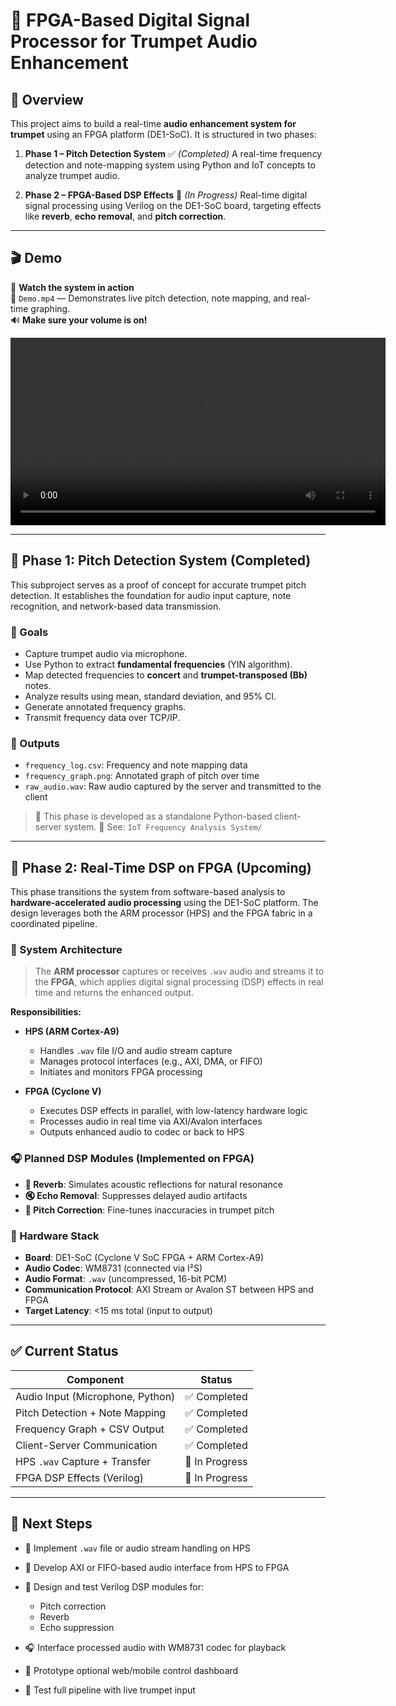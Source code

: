 # 🎺 FPGA-Based Digital Signal Processor for Trumpet Audio Enhancement

## 📌 Overview

This project aims to build a real-time **audio enhancement system for trumpet** using an FPGA platform (DE1-SoC). It is structured in two phases:

1. **Phase 1 – Pitch Detection System** ✅ *(Completed)*
   A real-time frequency detection and note-mapping system using Python and IoT concepts to analyze trumpet audio.

2. **Phase 2 – FPGA-Based DSP Effects** 🔄 *(In Progress)*
   Real-time digital signal processing using Verilog on the DE1-SoC board, targeting effects like **reverb**, **echo removal**, and **pitch correction**.

---

## 🎬 Demo

🎥 **Watch the system in action**  
📁 `Demo.mp4` — Demonstrates live pitch detection, note mapping, and real-time graphing.  
🔊 **Make sure your volume is on!**

<video src="https://github.com/user-attachments/assets/2d0dee5a-57bc-4de3-bd50-d095a3c48c55" controls width="600"></video>

---

## 📡 Phase 1: Pitch Detection System (Completed)

This subproject serves as a proof of concept for accurate trumpet pitch detection. It establishes the foundation for audio input capture, note recognition, and network-based data transmission.

### 🎯 Goals

* Capture trumpet audio via microphone.
* Use Python to extract **fundamental frequencies** (YIN algorithm).
* Map detected frequencies to **concert** and **trumpet-transposed (Bb)** notes.
* Analyze results using mean, standard deviation, and 95% CI.
* Generate annotated frequency graphs.
* Transmit frequency data over TCP/IP.

### 🧪 Outputs

* `frequency_log.csv`: Frequency and note mapping data
* `frequency_graph.png`: Annotated graph of pitch over time
* `raw_audio.wav`: Raw audio captured by the server and transmitted to the client

> 🔗 This phase is developed as a standalone Python-based client-server system.
> 📂 See: `IoT Frequency Analysis System/`

---

## 🔧 Phase 2: Real-Time DSP on FPGA (Upcoming)

This phase transitions the system from software-based analysis to **hardware-accelerated audio processing** using the DE1-SoC platform. The design leverages both the ARM processor (HPS) and the FPGA fabric in a coordinated pipeline.

### 🔁 System Architecture

> The **ARM processor** captures or receives `.wav` audio and streams it to the **FPGA**, which applies digital signal processing (DSP) effects in real time and returns the enhanced output.

**Responsibilities:**

* **HPS (ARM Cortex-A9)**

  * Handles `.wav` file I/O and audio stream capture
  * Manages protocol interfaces (e.g., AXI, DMA, or FIFO)
  * Initiates and monitors FPGA processing

* **FPGA (Cyclone V)**

  * Executes DSP effects in parallel, with low-latency hardware logic
  * Processes audio in real time via AXI/Avalon interfaces
  * Outputs enhanced audio to codec or back to HPS

### 🎧 Planned DSP Modules (Implemented on FPGA)

* **🎤 Reverb**: Simulates acoustic reflections for natural resonance
* **🔇 Echo Removal**: Suppresses delayed audio artifacts
* **🎵 Pitch Correction**: Fine-tunes inaccuracies in trumpet pitch

### 🧱 Hardware Stack

* **Board**: DE1-SoC (Cyclone V SoC FPGA + ARM Cortex-A9)
* **Audio Codec**: WM8731 (connected via I²S)
* **Audio Format**: `.wav` (uncompressed, 16-bit PCM)
* **Communication Protocol**: AXI Stream or Avalon ST between HPS and FPGA
* **Target Latency**: <15 ms total (input to output)

---

## ✅ Current Status

| Component                        | Status         |
| -------------------------------- | -------------- |
| Audio Input (Microphone, Python) | ✅ Completed    |
| Pitch Detection + Note Mapping   | ✅ Completed    |
| Frequency Graph + CSV Output     | ✅ Completed    |
| Client-Server Communication      | ✅ Completed    |
| HPS `.wav` Capture + Transfer    | 🔄 In Progress |
| FPGA DSP Effects (Verilog)       | 🔄 In Progress |

---

## 🔭 Next Steps

* 📂 Implement `.wav` file or audio stream handling on HPS
* 🔌 Develop AXI or FIFO-based audio interface from HPS to FPGA
* 🧠 Design and test Verilog DSP modules for:

  * Pitch correction
  * Reverb
  * Echo suppression
* 🎧 Interface processed audio with WM8731 codec for playback
* 📡 Prototype optional web/mobile control dashboard
* 🎺 Test full pipeline with live trumpet input
